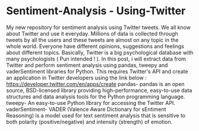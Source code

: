 # Sentiment-Analysis - Using-Twitter
My new repository for sentiment analysis using Twitter tweets.
We all know about Twitter and use it everyday. Millions of data is collected through tweets by all the users and these tweets are almost on any topic in the whole world. Everyone have different opinions, suggestions and feelings about different topics. Basically, Twitter is a big psychological database with many psychologists ( Pun intended ! ).
In this post, i will extract data from Twitter and perform sentiment analysis using pandas, tweepy and vaderSentiment libraries for Python. This requires Twitter's API and create an application in Twitter developers using the link below :
https://developer.twitter.com/en/apps/create
pandas- pandas is an open source, BSD-licensed library providing high-performance, easy-to-use data structures and data analysis tools for the Python programming language.
tweepy- An easy-to-use Python library for accessing the Twitter API.
vaderSentiment- VADER (Valence Aware Dictionary for sEntiment Reasoning) is a model used for text sentiment analysis that is sensitive to both polarity (positive/negative) and intensity (strength) of emotion.
